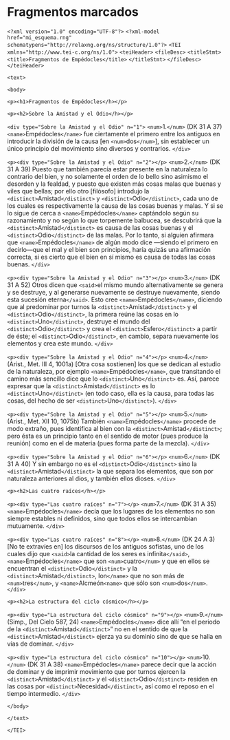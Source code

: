 # Fragmentos marcados

`<?xml version="1.0" encoding="UTF-8"?>`
`<?xml-model href="mi_esquema.rng" schematypens="http://relaxng.org/ns/structure/1.0"?>`
`<TEI xmlns="http://www.tei-c.org/ns/1.0">`
`<teiHeader>`
`<fileDesc>`
`<titleStmt>`
`<title>Fragmentos de Empédocles</title>`
`</titleStmt>`
`</fileDesc>`
`</teiHeader>`

`<text>`

`<body>`

`<p><h1>Fragmentos de Empédocles</h></p>`

`<p><h2>Sobre la Amistad y el Odio</h></p>`

`<div type="Sobre la Amistad y el Odio" n="1">`
`<num>`1.`</num>` (DK 31 A 37) `<name>`Empédocles`</name>` fue ciertamente el primero entre los antiguos en introducir la división de
la causa [en `<num>`dos`</num>`], sin establecer un único principio del movimiento sino diversos y contrarios.
`</div>`

`<p><div type="Sobre la Amistad y el Odio" n="2"></p>`
`<num>`2.`</num>` (DK 31 A 39) Puesto que también parecía estar presente en la naturaleza lo contrario del bien, y no solamente el orden de lo bello sino asimismo el desorden y la fealdad, y puesto que existen más cosas malas que buenas y viles que bellas; por ello otro [filósofo] introdujo la `<distinct>`Amistad`</distinct>` y `<distinct>`Odio`</distinct>`, cada uno de los cuales es respectivamente la causa de las cosas buenas y malas. Y si se lo sigue de cerca a `<name>`Empédocles`</name>` captándolo según su razonamiento y no según lo que torpemente balbucea, se descubrirá que la `<distinct>`Amistad`</distinct>` es causa de las cosas buenas y el `<distinct>`Odio`</distinct>` de las malas. Por lo tanto, si alguien afirmara que `<name>`Empédocles`</name>` de algún modo dice —siendo el primero en decirlo—que el mal y el bien son principios, haría quizás una afirmación correcta, si es cierto que el bien en sí mismo es causa de todas las cosas buenas.
`</div>`

`<p><div type="Sobre la Amistad y el Odio" n="3"></p>`
`<num>`3.`</num>` (DK 31 A 52) Otros dicen que `<said>`el mismo mundo alternativamente se genera y se destruye, y al generarse nuevamente se destruye nuevamente, siendo esta sucesión eterna`</said>`. Esto cree `<name>`Empédocles`</name>`, diciendo que al predominar por turnos la `<distinct>`Amistad`</distinct>` y el `<distinct>`Odio`</distinct>`, la primera reúne las cosas en lo `<distinct>`Uno`</distinct>`, destruye el mundo del `<distinct>`Odio`</distinct>` y crea el `<distinct>`Esfero`</distinct>` a partir de éste; el `<distinct>`Odio`</distinct>`, en cambio, separa nuevamente los elementos y crea este mundo. 
`</div>`

`<p><div type="Sobre la Amistad y el Odio" n="4"></p>`
`<num>`4.`</num>` (Arist., Met. III 4, 1001a) [Otra cosa sostienen] los que se dedican al estudio de la naturaleza, por ejemplo `<name>`Empédocles`</name>`, que transitando el camino más sencillo dice que lo `<distinct>`Uno`</distinct>` es. Así, parece expresar que la `<distinct>`Amistad`</distinct>` es lo `<distinct>`Uno`</distinct>` (en todo caso, ella es la causa, para todas las cosas, del hecho de ser `<distinct>`Uno`</distinct>`).
`</div>`

`<p><div type="Sobre la Amistad y el Odio" n="5"></p>`
`<num>`5.`</num>` (Arist., Met. XII 10, 1075b) También `<name>`Empédocles`</name>` procede de modo extraño, pues identifica al bien con la `<distinct>`Amistad`</distinct>`; pero ésta es un principio tanto en el sentido de motor (pues produce la reunión) como en el de materia (pues forma parte de la mezcla). 
`</div>`

`<p><div type="Sobre la Amistad y el Odio" n="6"></p>`
`<num>`6.`</num>` (DK 31 A 40) Y sin embargo no es el `<distinct>`Odio`</distinct>` sino la `<distinct>`Amistad`</distinct>` la que separa los elementos, que son por naturaleza anteriores al dios, y también ellos dioses. 
`</div>`

`<p><h2>Las cuatro raíces</h></p>`

`<p><div type="Las cuatro raíces" n="7"></p>`
`<num>`7.`</num>` (DK 31 A 35) `<name>`Empédocles`</name>` decía que los lugares de los elementos no son siempre estables ni definidos, sino que todos ellos se intercambian mutuamente.
`</div>`

`<p><div type="Las cuatro raíces" n="8"></p>`
`<num>`8.`</num>` (DK 24 A 3) [No te extravíes en] los discursos de los antiguos sofistas, uno de los cuales dijo que `<said>`la cantidad de los seres es infinita`</said>`, `<name>`Empédocles`</name>` que son `<num>`cuatro`</num>` y que en ellos se encuentran el `<distinct>`Odio`</distinct>` y la `<distinct>`Amistad`</distinct>`, <name>Ion`</name>` que no son más de `<num>`tres`</num>`, y `<name>`Alcmeón`<name>` que sólo son `<num>`dos`</num>`.
`</div>`

`<p><h2>La estructura del ciclo cósmico</h></p>`

`<p><div type="La estructura del ciclo cósmico" n="9"></p>`
`<num>`9.`</num>` (Simp., Del Cielo 587, 24) `<name>`Empédocles`</name>` dice allí “en el periodo de la `<distinct>`Amistad`</distinct>`” no en el sentido de que la `<distinct>`Amistad`</distinct>` ejerza ya su dominio sino de que se halla en vías de dominar.
`</div>`

`<p><div type="La estructura del ciclo cósmico" n="10"></p>`
`<num>`10.`</num>` (DK 31 A 38) `<name>`Empédocles`</name>` parece decir que la acción de dominar y de imprimir movimiento que por turnos ejercen la `<distinct>`Amistad`</distinct>` y el `<distinct>`Odio`</distinct>` residen en las cosas por `<distinct>`Necesidad`</distinct>`, así como el reposo en el tiempo intermedio.
`</div>` 

`</body>`

`</text>`

`</TEI>`

